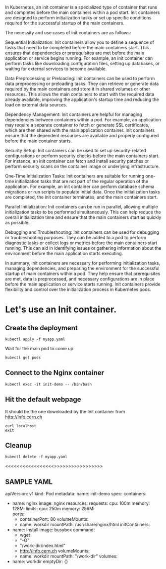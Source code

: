 In Kubernetes, an init container is a specialized type of container that runs and completes before the main containers within a pod start. Init containers are designed to perform initialization tasks or set up specific conditions required for the successful startup of the main containers.

The necessity and use cases of init containers are as follows:

Sequential Initialization: Init containers allow you to define a sequence of tasks that need to be completed before the main containers start. This ensures that dependencies or prerequisites are met before the main application or service begins running. For example, an init container can perform tasks like downloading configuration files, setting up databases, or waiting for external services to become available.

Data Preprocessing or Preloading: Init containers can be used to perform data preprocessing or preloading tasks. They can retrieve or generate data required by the main containers and store it in shared volumes or other resources. This allows the main containers to start with the required data already available, improving the application's startup time and reducing the load on external data sources.

Dependency Management: Init containers are helpful for managing dependencies between containers within a pod. For example, an application may require a separate container to fetch or generate SSL certificates, which are then shared with the main application container. Init containers ensure that the dependent resources are available and properly configured before the main container starts.

Security Setup: Init containers can be used to set up security-related configurations or perform security checks before the main containers start. For instance, an init container can fetch and install security patches or perform security scans on the container image or underlying infrastructure.

One-Time Initialization Tasks: Init containers are suitable for running one-time initialization tasks that are not part of the regular operation of the application. For example, an init container can perform database schema migrations or run scripts to populate initial data. Once the initialization tasks are completed, the init container terminates, and the main containers start.

Parallel Initialization: Init containers can be run in parallel, allowing multiple initialization tasks to be performed simultaneously. This can help reduce the overall initialization time and ensure that the main containers start as quickly as possible.

Debugging and Troubleshooting: Init containers can be used for debugging or troubleshooting purposes. They can be added to a pod to perform diagnostic tasks or collect logs or metrics before the main containers start running. This can aid in identifying issues or gathering information about the environment before the main application starts executing.

In summary, init containers are necessary for performing initialization tasks, managing dependencies, and preparing the environment for the successful startup of main containers within a pod. They help ensure that prerequisites are met, data is preprocessed, and necessary configurations are in place before the main application or service starts running. Init containers provide flexibility and control over the initialization process in Kubernetes pods.


# Let's use an Init container.

## Create the deployment

    kubectl apply -f myapp.yaml

Wait for the main pod to come up

    kubectl get pods

## Connect to the Nginx container

    kubectl exec -it init-demo -- /bin/bash

## Hit the default webpage

It should be the one downloaded by the Init container from http://info.cern.ch

    curl localhost
    exit

## Cleanup

    kubectl delete -f myapp.yaml

<<<<<<<<<<<<<<<<<>>>>>>>>>>>>>>>>>
## SAMPLE YAML 

apiVersion: v1
kind: Pod
metadata:
  name: init-demo
spec:
  containers:
  - name: nginx
    image: nginx
    resources:
      requests:
        cpu: 100m
        memory: 128Mi
      limits:
        cpu: 250m
        memory: 256Mi  
    ports:
    - containerPort: 80
    volumeMounts:
    - name: workdir
      mountPath: /usr/share/nginx/html
  initContainers:
  - name: install
    image: busybox
    command:
    - wget
    - "-O"
    - "/work-dir/index.html"
    - http://info.cern.ch
    volumeMounts:
    - name: workdir
      mountPath: "/work-dir"
  volumes:
  - name: workdir
    emptyDir: {}

